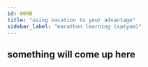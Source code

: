 ```yaml
---
id: 009B
title: "using vacation to your advantage"
sidebar_label: "marathon learning (satyam)"
---
```


## something will come up here
